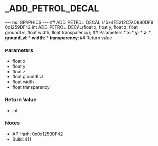 # _ADD_PETROL_DECAL

--- ns: GRAPHICS --- ## ADD_PETROL_DECAL  // 0x4F5212C7AD880DF8 0x1259DF42 int ADD_PETROL_DECAL(float x, float y, float z, float groundLvl, float width, float transparency);   ## Parameters * **x**: * **y**: * **z**: * **groundLvl**: * **width**: * **transparency**:  ## Return value

### Parameters
* float x
* float y
* float z
* float groundLvl
* float width
* float transparency

### Return Value
* int

### Notes
* AP Hash: 0x0x1259DF42
* Build: 811

